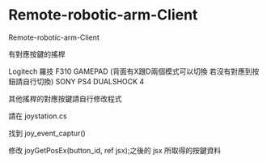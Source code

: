 # Remote-robotic-arm-Client
Remote-robotic-arm-Client

有對應按鍵的搖桿

Logitech 羅技 F310 GAMEPAD  (背面有X跟D兩個模式可以切換 若沒有對應到按鈕請自行切換)
SONY PS4 DUALSHOCK 4

其他搖桿的對應按鍵請自行修改程式

請在 joystation.cs

找到 joy_event_captur()

修改 joyGetPosEx(button_id, ref jsx);之後的  jsx 所取得的按鍵資料
